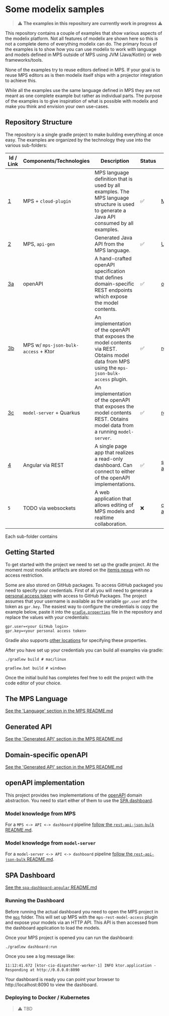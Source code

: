 # Some modelix samples

>  ⚠️ **The examples in this repository are currently work in progress** ⚠️

This repository contains a couple of examples that show various aspects of the modelix platform.
Not all features of modelix are shown here so this is not a complete demo of everything modelix can do.
The primary focus of the examples is to show how you can use modelix to work with language and models defined in
MPS outside of MPS using JVM (Java/Kotlin) or web frameworks/tools.

None of the examples try to reuse editors defined in MPS.
If your goal is to reuse MPS editors as is then modelix itself ships with a projector integration to achieve this.

While all the examples use the same language defined in MPS they are not meant as one complete example
but rather as individual parts. The purpose of the examples is to give inspiration of what is possible with modelix
and make you think and envision your own use-cases.

## Repository Structure

The repository is a single gradle project to make building everything at once easy. The examples are organized by the technology they use into the various sub-folders:

| Id / Link                             | Components/Technologies              | Description                                                                                                                                     | Status | Folder                                                           |
|---------------------------------------|--------------------------------------|-------------------------------------------------------------------------------------------------------------------------------------------------|--------|------------------------------------------------------------------|
| [1](mps/README.md#language)           | MPS + `cloud-plugin`                 | MPS language definition that is used by all examples. The MPS language structure is used to generate a Java API consumed by all examples.       | ✅      | [MPS](mps)                                                       |
| [2](mps/README.md#generated-api)      | MPS, `api-gen`                       | Generated Java API from the MPS language.                                                                                                       | ✅      | [University.Schedule.api](mps/solutions/University.Schedule.api) |
| [3a](openapi/README.md)               | openAPI                              | A hand-crafted openAPI specification that defines domain-specific REST endpoints which expose the model contents.                               | ✅      | [openapi](openapi)                                               |
| [3b](rest-api-json-bulk/README.md)    | MPS w/ `mps-json-bulk-access` + Ktor | An implementation of the openAPI that exposes the model contents via REST. Obtains model data from MPS using the `mps-json-bulk-access` plugin. | ✅      | [rest-api-json-bulk](rest-api-json-bulk)                         |
| [3c](rest-api-model-server/README.md) | `model-server` + Quarkus             | An implementation of the openAPI that exposes the model contents REST. Obtains model data from a running `model-server`.                        | ✅      | [rest-api-model-server](rest-api-model-server)                   |
| [4](spa-dashboard-angular/README.md)  | Angular via REST                     | A single page app that realizes a read-only dashboard. Can connect to either of the openAPI implementations.                                    | ✅      | [spa-dashboard-angular](spa-dashboard-angular)                   |
| `5`                                   | TODO via websockets                  | A web application that allows editing of MPS models and realtime collaboration.                                                                 | ❌      | [collaboration-web-app](collaboration-web-app)                   |

Each sub-folder contains 

## Getting Started

To get started with the project we need to set up the gradle project. At the moment most modelix artifacts are stored on
the [itemis nexus](https://artifacts.itemis.cloud/#browse/browse:maven-mps:org%2Fmodelix) with no access restriction.

Some are also stored on GitHub packages. To access GitHub packaged you need to specify your credentials. First of all
you will need to generate a [personal access token](https://docs.github.com/en/packages/working-with-a-github-packages-registry/working-with-the-gradle-registry#authenticating-to-github-packages)
with access to GitHub Packages. The project assumes that your username is available as the variable `gpr.user` and the
token as `gpr.key`. The easiest way to configure the credentials is copy the example below, paste it into the [`gradle.properties`](gradle.properties)
file in the repository and replace the values with your credentials:

```
gpr.user=<your GitHub login>
gpr.key=<your personal access token>
```

Gradle also supports [other locations](https://docs.gradle.org/current/userguide/build_environment.html#sec:gradle_configuration_properties) for specifying these properties.

After you have set up your credentials you can build all examples via gradle:
```
./gradlew build # mac/linux

gradlew.bat build # windows
```

Once the initial build has completes feel free to edit the project with the code editor of your choice.

## The MPS Language

[See the 'Language' section in the MPS README.md](mps/README.md#language)


## Generated API

[See the 'Generated API' section in the MPS README.md](mps/README.md#generated-api)

## Domain-specific openAPI

[See the 'Generated API' section in the MPS README.md](openapi/README.md)

## openAPI implementation

This project provides two implementations of the [openAPI](openapi) domain abstraction.
You need to start either of them to use the [SPA dashboard](spa-dashboard-angular).

### Model knowledge from MPS

For a `MPS <-> API <-> dashboard` pipeline [follow the `rest-api-json-bulk` README.md](rest-api-json-bulk/README.md).

### Model knowledge from `model-server`

For a `model-server <-> API <-> dashboard` pipeline [follow the `rest-api-json-bulk` README.md](rest-api-json-bulk/README.md).

## SPA Dashboard

[See the `spa-dashboard-angular` README.md](spa-dashboard-angular/README.md)

### Running the Dashboard

Before running the actual dashboard you need to open the MPS project in the [`mps`](mps) folder. This will set up MPS with
the `mps-rest-model-access` plugin and expose your models via an HTTP API. This API is then accessed from the dashboard
application to load the models.

Once your MPS project is opened you can run the dashboard:

```
./gradlew dashboard:run
```

Once you see a log message like:
```
11:12:41.672 [ktor-cio-dispatcher-worker-1] INFO ktor.application - Responding at http://0.0.0.0:8090
```

Your dashboard is ready you can point your browser to http://localhost:8090 to view the dashboard.


### Deploying to Docker / Kubernetes

> ⚠️ TBD
